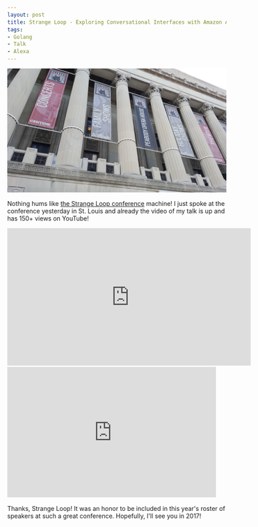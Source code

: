 ```yaml
---
layout: post
title: Strange Loop - Exploring Conversational Interfaces with Amazon Alexa and Go
tags:
- Golang
- Talk
- Alexa
---
```


![St. Louis Peabody Opera House](/public/images/stl_peabody.jpg)

Nothing hums like [the Strange Loop conference](http://www.thestrangeloop.com/) machine! I just spoke at the conference yesterday in St. Louis and already the video of my talk is up and has 150+ views on YouTube!

<iframe width="560" height="315" src="https://www.youtube.com/embed/pDdE3PKy6mo?rel=0&amp;showinfo=0" frameborder="0" allowfullscreen></iframe>

<iframe src="https://docs.google.com/presentation/d/129BHTT2adkn5TOzD4KENAo7JkvPnjM0hbku3oc3Wcj8/embed?start=false&loop=false&delayms=3000" frameborder="0" width="480" height="299" allowfullscreen="true" mozallowfullscreen="true" webkitallowfullscreen="true"></iframe>

Thanks, Strange Loop! It was an honor to be included in this year's roster of speakers at such a great conference. Hopefully, I'll see you in 2017!